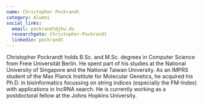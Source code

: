 ```yaml
---
name: Christopher Pockrandt
category: Alumni
social_links:
  email: pockrandt@jhu.du
  researchgate: Christopher-Pockrandt
  linkedin: pockrandt
---
```

Christopher Pockrandt holds B.Sc. and M.Sc. degrees in Computer Science from Freie Universität Berlin. He spent part of
his studies at the National University of Singapore and the National Taiwan University. As an IMPRS student of the Max
Planck Institute for Molecular Genetics, he acquired his Ph.D. in bioinformatics focussing on string indices
(especially the FM-Index) with applications in lncRNA search. He is currently working as a postdoctoral fellow at the
Johns Hopkins University.
